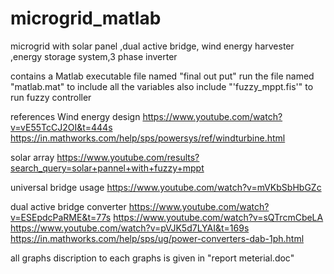# microgrid_matlab
microgrid with solar panel ,dual active bridge, wind energy harvester ,energy storage system,3 phase inverter

contains a Matlab executable file named "final out put"
run the file named "matlab.mat" to include all the variables 
also include "'fuzzy_mppt.fis'" to run fuzzy controller

references
Wind energy design
https://www.youtube.com/watch?v=vE55TcCJ2OI&t=444s	
https://in.mathworks.com/help/sps/powersys/ref/windturbine.html	

solar array
https://www.youtube.com/results?search_query=solar+pannel+with+fuzzy+mppt

universal bridge usage
https://www.youtube.com/watch?v=mVKbSbHbGZc	

dual active bridge converter
https://www.youtube.com/watch?v=ESEpdcPaRME&t=77s
https://www.youtube.com/watch?v=sQTrcmCbeLA	
https://www.youtube.com/watch?v=pVJK5d7LYAI&t=169s	
https://in.mathworks.com/help/sps/ug/power-converters-dab-1ph.html	


all graphs discription to each graphs is given in "report meterial.doc"





